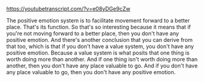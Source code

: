 https://youtubetranscript.com/?v=e08yDGe9cZw

 The positive emotion system is to facilitate movement forward to a better place. That's its function. So that's so interesting because it means that if you're not moving forward to a better place, then you don't have any positive emotion. And there's another conclusion that you can derive from that too, which is that if you don't have a value system, you don't have any positive emotion. Because a value system is what posits that one thing is worth doing more than another. And if one thing isn't worth doing more than another, then you don't have any place valuable to go. And if you don't have any place valuable to go, then you don't have any positive emotion.